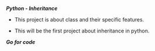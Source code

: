 ***Python - Inheritance***

* This project is about class and their specific features.

* This will be the first project about inheritance in python.

***Go for code***
